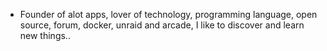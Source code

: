 - Founder of alot apps, lover of technology, programming language, open source, forum, docker, unraid and arcade, I like to discover and learn new things..
  <br>





































































































































































































































































